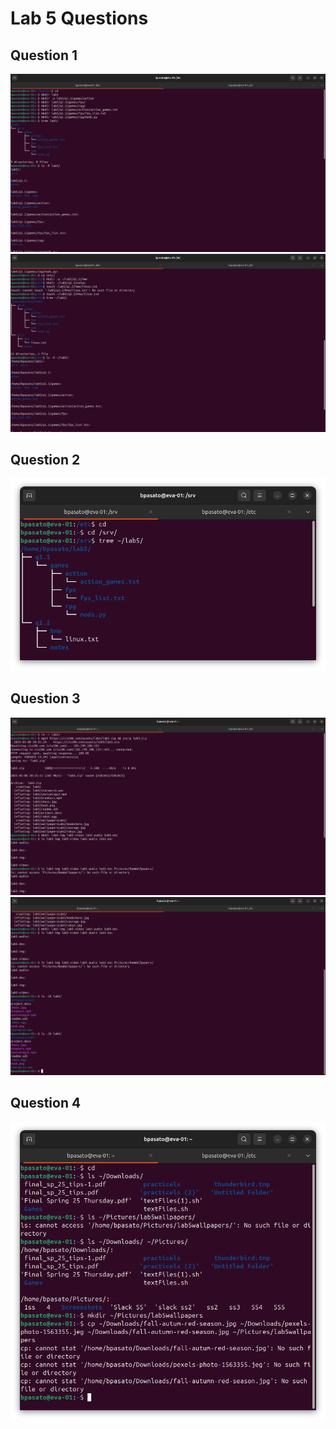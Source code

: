 
# Lab 5 Questions

## Question 1
![question1](question1(1of2).png)
![question1](question1(2of2).png)




## Question 2
![question2](question2.png)



## Question 3 
![question3](question3(1of2).png)
![question3](question3(2of2).png)


## Question 4 
![question4](question4.png)